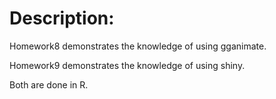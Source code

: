 # Description:

Homework8 demonstrates the knowledge of using gganimate.

Homework9 demonstrates the knowledge of using shiny.

Both are done in R.
